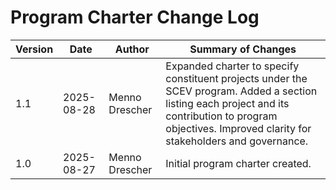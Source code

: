 # Program Charter Change Log

| Version | Date       | Author           | Summary of Changes |
|---------|------------|------------------|-------------------|
| 1.1     | 2025-08-28 | Menno Drescher   | Expanded charter to specify constituent projects under the SCEV program. Added a section listing each project and its contribution to program objectives. Improved clarity for stakeholders and governance. |
| 1.0     | 2025-08-27 | Menno Drescher   | Initial program charter created. |
